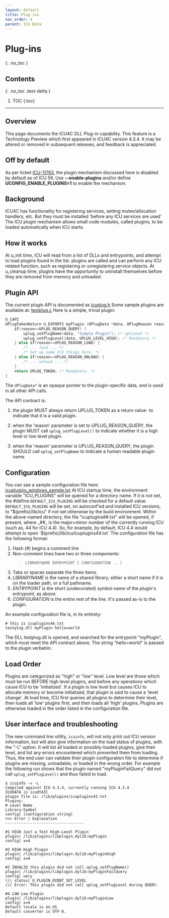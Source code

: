 ```yaml
---
layout: default
title: Plug-ins
nav_order: 4
parent: ICU Data
---
```

<!--
© 2020 and later: Unicode, Inc. and others.
License & terms of use: http://www.unicode.org/copyright.html
-->

# Plug-ins
{: .no_toc }

## Contents
{: .no_toc .text-delta }

1. TOC
{:toc}

---

## Overview

This page documents the ICU4C DLL Plug-in capability.
This feature is a Technology Preview which first appeared in ICU4C version
4.3.4. It may be altered or removed in subsequent releases, and feedback is
appreciated.

## Off by default

As per ticket [ICU-11763](https://unicode-org.atlassian.net/browse/ICU-11763), the plugin
mechanism discussed here is disabled by default as of ICU 56. Use
**--enable-plugins** and/or define **UCONFIG_ENABLE_PLUGINS=1** to enable the
mechanism.

## Background

ICU4C has functionality for registering services, setting
mutex/allocation handlers, etc. But they must be installed 'before any
ICU services are used'
The ICU plugin mechanism allows small code modules, called plugins, to be loaded
automatically when ICU starts.

## How it works

At u_init time, ICU will read from a list of DLLs and entrypoints, and
attempt to load plugins found in the list. plugins are called and can
perform any ICU related function, such as registering or unregistering
service objects. At u_cleanup time, plugins have the opportunity to
uninstall themselves before they are removed from memory and unloaded.

## Plugin API

The current plugin API is documented as
[icuplug.h](https://unicode-org.github.io/icu-docs/apidoc/released/icu4c/icuplug_8h.html)
Some sample plugins are available at:
[testplug.c](../../../icu4c/source/tools/icuinfo/testplug.c)
Here is a simple, trivial plugin:

```c
U_CAPI
UPlugTokenReturn U_EXPORT2 myPlugin (UPlugData *data, UPlugReason reason, UErrorCode *status) {
    if(reason==UPLUG_REASON_QUERY) {
        uplug_setPlugName(data, "Simple Plugin"); /* optional */
        uplug_setPlugLevel(data, UPLUG_LEVEL_HIGH); /* Mandatory */
    } else if(reason==UPLUG_REASON_LOAD) {
        /* ... load ... */
        /* Set up some ICU things here. */
    } else if(reason==UPLUG_REASON_UNLOAD) {
        /* ... unload ... */
    }
    return UPLUG_TOKEN; /* Mandatory. */
}
```

The `UPlugData*` is an opaque pointer to the plugin-specific data,
and is used in all other API calls.

The API contract is:

1. the plugin MUST always return UPLUG_TOKEN as a return value- to
indicate that it is a valid plugin.

2. when the 'reason' parameter is set to UPLUG_REASON_QUERY, the
plugin MUST call `uplug_setPlugLevel()` to indicate whether it is a high
level or low level plugin.

3. when the 'reason' parameter is UPLUG_REASON_QUERY, the plugin
SHOULD call `uplug_setPlugName` to indicate a human readable plugin name.

## Configuration

You can see a sample configuration file here:
[icuplugins_windows_sample.txt](../../../icu4c/source/tools/icuinfo/icuplugins_windows_sample.txt)
At ICU startup time, the environment variable "ICU_PLUGINS" will be
queried for a directory name. If it is not set, the #define
`DEFAULT_ICU_PLUGINS` will be checked for a default value.
`DEFAULT_ICU_PLUGINS` will be set, on autoconf'ed and installed ICU
versions, to "$(prefix)/lib/icu" if not set otherwise by the build
environment.
Within the above-named directory, the file "icuplugins##.txt" will be
opened, if present, where _##_ is the major+minor number of the currently
running ICU (such as, 44 for ICU 4.4).
So, for example, by default, ICU 4.4 would attempt to open
`$(prefix)/lib/icu/icuplugins44.txt`
The configuration file has the following format:
1. Hash (#) begins a comment line
2. Non-comment lines have two or three components:
   > `LIBRARYNAME ENTRYPOINT [ CONFIGURATION .. ]`
3. Tabs or spaces separate the three items.
4. _LIBRARYNAME_ is the name of a shared library, either a short name if
it is on the loader path, or a full pathname.
5. _ENTRYPOINT_ is the short (undecorated) symbol name of the plugin's
entrypoint, as above.
6. _CONFIGURATION_ is the entire rest of the line. It's passed as-is to
the plugin.

An example configuration file is, in its entirety:

```
# this is icuplugins44.txt
testplug.dll myPlugin hello=world
```

The DLL testplug.dll is opened, and searched for the entrypoint
"myPlugin", which must meet the API contract above.
The string "hello=world" is passed to the plugin verbatim.

## Load Order

Plugins are categorized as "high" or "low" level. Low level are those
which must be run BEFORE high level plugins, and before any operations
which cause ICU to be 'initialized'. If a plugin is low level but
causes ICU to allocate memory or become initialized, that plugin is said
to cause a 'level change'.
At load time, ICU first queries all plugins to determine their level,
then loads all 'low' plugins first, and then loads all 'high' plugins.
Plugins are otherwise loaded in the order listed in the configuration file.

## User interface and troubleshooting

The new command line utility, `icuinfo`, will not only print out ICU
version information, but will also give information on the load status
of plugins, with the "-L" option. It will list all loaded or
possibly-loaded plugins, give their level, and list any errors
encountered which prevented them from loading. Thus, the end user can
validate their plugin configuration file to determine if plugins are
missing, unloadable, or loaded in the wrong order.
For example the following run shows that the plugin named
"myPluginFailQuery" did not call `uplug_setPlugLevel()` and thus failed to
load.

```
$ icuinfo -v -L
Compiled against ICU 4.3.4, currently running ICU 4.3.4
ICUDATA is icudt43l
plugin file is: /lib/plugins/icuplugins43.txt
Plugins:
# Level Name
Library:Symbol 
config| (configuration string)
>>> Error | Explanation
-----------------------------------

#1 HIGH Just a Test High-Level Plugin
plugin| /lib/plugins/libplugin.dylib:myPlugin 
config| x=4

#2 HIGH High Plugin
plugin| /lib/plugins/libplugin.dylib:myPluginHigh
config| x=4

#3 INVALID this plugin did not call uplug_setPlugName()
plugin| /lib/plugins/libplugin.dylib:myPluginFailQuery
config| uery
\\\ status| U_PLUGIN_DIDNT_SET_LEVEL
/// Error: This plugin did not call uplug_setPlugLevel during QUERY.

#4 LOW Low Plugin
plugin| /lib/plugins/libplugin.dylib:myPluginLow
config| x=4
Default locale is en_US
Default converter is UTF-8.
```